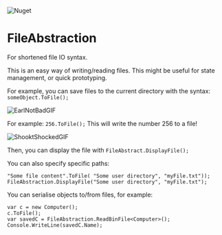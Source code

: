 ![Nuget](https://img.shields.io/nuget/v/Util.File.Abstraction?style=flat-square)
# FileAbstraction

For shortened file IO syntax. 

This is an easy way of writing/reading files. This might be useful for state management, or quick prototyping.

For example, you can save files to the current directory with the syntax: `someObject.ToFile();`

![EarlNotBadGIF](https://github.com/DivanVanZyl/FileAbstraction/assets/5897077/6688498d-412f-4b79-a4cf-d18247dac653)

For example: `256.ToFile();` This will write the number 256 to a file!

![ShooktShockedGIF](https://github.com/DivanVanZyl/FileAbstraction/assets/5897077/887e2a35-3110-4d36-8a21-1ee979ead0cb)

Then, you can display the file with `FileAbstract.DisplayFile();`

You can also specify specific paths:
```
"Some file content".ToFile( "Some user directory", "myFile.txt"));
FileAbstraction.DisplayFile("Some user directory", "myFile.txt");
```

You can serialise objects to/from files, for example:

```
var c = new Computer();
c.ToFile();
var savedC = FileAbstraction.ReadBinFile<Computer>();
Console.WriteLine(savedC.Name);
```
